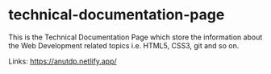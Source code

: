 # technical-documentation-page

This is the Technical Documentation Page which store the information about the Web Development related topics i.e. HTML5, CSS3, git and so on.

Links:  https://anutdp.netlify.app/
